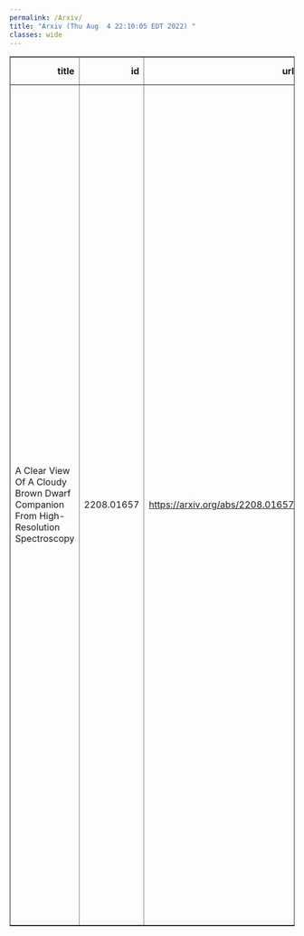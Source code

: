 ```yaml
---
permalink: /Arxiv/
title: "Arxiv (Thu Aug  4 22:10:05 EDT 2022) "
classes: wide
---
```

<table border="1" class="dataframe">
  <thead>
    <tr style="text-align: right;">
      <th>title</th>
      <th>id</th>
      <th>url</th>
      <th>authors</th>
      <th>Local Authors</th>
    </tr>
  </thead>
  <tbody>
    <tr>
      <td>A Clear View Of A Cloudy Brown Dwarf Companion From High-Resolution   Spectroscopy</td>
      <td>2208.01657</td>
      <td><a href="https://arxiv.org/abs/2208.01657" target="_blank">https://arxiv.org/abs/2208.01657</a></td>
      <td>Jerry W. Xuan, Jason Wang, Jean-Baptiste Ruffio, Heather Knutson, Dimitri Mawet, Paul Mollière, Jared Kolecki, Arthur Vigan, Sagnick Mukherjee, Nicole Wallack, Ji Wang, Ashley Baker, Randall Bartos, Geoffrey A. Blake, Charlotte Z. Bond, Marta Bryan, Benjamin Calvin, Sylvain Cetre, Mark Chun, Jacques-Robert Delorme, Greg Doppmann, Daniel Echeverri, Luke Finnerty, Michael P. Fitzgerald, Katelyn Horstman, Julie Inglis, Nemanja Jovanovic, Ronald López, Emily Martin, Evan Morris, Jacklyn Pezzato, Sam Ragland, Bin Ren, Garreth Ruane, Ben Sappey, Tobias Schofield, Andrew Skemer, Taylor Venenciano, J. Kent Wallace, Peter Wizinowich</td>
      <td>Ji Wang</td>
    </tr>
  </tbody>
</table>